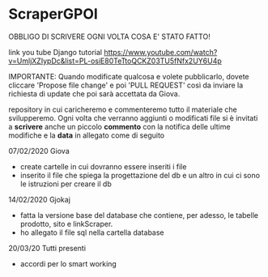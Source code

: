 # ScraperGPOI
OBBLIGO DI SCRIVERE OGNI VOLTA COSA E' STATO FATTO!

link you tube Django tutorial
https://www.youtube.com/watch?v=UmljXZIypDc&list=PL-osiE80TeTtoQCKZ03TU5fNfx2UY6U4p

IMPORTANTE: Quando modificate qualcosa e volete pubblicarlo, dovete cliccare 'Propose file change' e poi 'PULL REQUEST' così da inviare la richiesta di update che poi sarà accettata da Giova.

repository in cui caricheremo e commenteremo tutto il materiale che svilupperemo.
Ogni volta che verranno aggiunti o modificati file si è invitati a <b>scrivere</b> anche un piccolo <b>commento</b> con la notifica delle ultime modifiche e la <b>data</b> in allegato come di seguito 

07/02/2020
Giova
- create cartelle in cui dovranno essere inseriti i file
- inserito il file che spiega la progettazione del db e un altro in cui ci sono le istruzioni per creare il db

14/02/2020
Gjokaj
- fatta la versione base del database che contiene, per adesso, le tabelle prodotto, sito e linkScraper.
- ho allegato il file sql nella cartella database

20/03/20
Tutti presenti
- accordi per lo smart working




